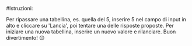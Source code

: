 #Istruzioni:

Per ripassare una tabellina, es. quella del 5, inserire 5 nel campo di input in alto e cliccare su 'Lancia', poi tentare una delle risposte proposte.
Per iniziare una nuova tabellina, inserire un nuovo valore e rilanciare.
Buon divertimento! 😊
